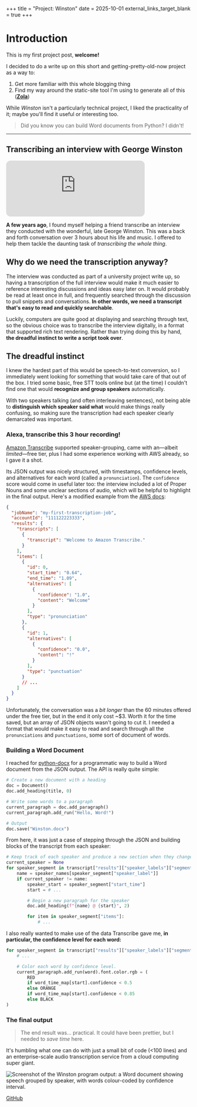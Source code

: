 +++
title = "Project: Winston"
date = 2025-10-01
external_links_target_blank = true
+++

# Introduction

This is my first project post, **welcome!**

I decided to do a write up on this short and getting-pretty-old-now project as a way to:

1. Get more familiar with this whole blogging thing
2. Find my way around the static-site tool I'm using to generate all of this ([**Zola**](https://www.getzola.org/))

While _Winston_ isn't a particularly technical project, I liked the practicality of it; maybe you'll find it useful or interesting too.

> Did you know you can build Word documents from Python? I didn't!

---

## Transcribing an interview with George Winston

<iframe data-testid="embed-iframe" style="border-radius:12px" src="https://open.spotify.com/embed/track/4zWwQIFVuMnKg7HsjhQ9Ut?utm_source=generator&theme=0" width="75%" height="152" frameBorder="0" allowfullscreen="" allow="autoplay; clipboard-write; encrypted-media; fullscreen; picture-in-picture" loading="lazy"></iframe>

**A few years ago**, I found myself helping a friend transcribe an interview they conducted with the wonderful, late George Winston.
This was a back and forth conversation over 3 hours about his life and music. I offered to help them tackle the daunting task of _transcribing the whole thing_.

## Why do we need the transcription anyway?

The interview was conducted as part of a university project write up, so having a transcription of the full interview would make it much easier to reference interesting discussions and ideas easy later on. It would probably be read at least once in full, and frequently searched through the discussion to pull snippets and conversations. **In other words, we need a transcript that's easy to read and quickly searchable**.

Luckily, computers are quite good at displaying and searching through text, so the obvious choice was to transcribe the interview digitally, in a format that supported rich text rendering. Rather than trying doing this by hand, **the dreadful instinct to write a script took over**.

## The dreadful instinct

I knew the hardest part of this would be speech-to-text conversion, so I immediately went looking for something that would take care of that out of the box. I tried some basic, free STT tools online but (at the time) I couldn't find one that would **recognize and group speakers** automatically.

With two speakers talking (and often interleaving sentences), not being able to **distinguish which speaker said what** would make things really confusing, so making sure the transcription had each speaker clearly demarcated was important.

### Alexa, transcribe this 3 hour recording!

[Amazon Transcribe](https://aws.amazon.com/transcribe/) supported speaker-grouping, came with an—albeit _limited_—free tier, plus I had some experience working with AWS already, so I gave it a shot.

Its JSON output was nicely structured, with timestamps, confidence levels, and alternatives for each word (called a `pronunciation`).
The `confidence` score would come in useful later too: the interview included a lot of Proper Nouns and some unclear sections of audio, which will be helpful to highlight in the final output. Here's a modified example from the [AWS docs](https://docs.aws.amazon.com/transcribe/latest/dg/how-input.html):

```json
{
  "jobName": "my-first-transcription-job",
  "accountId": "111122223333",
  "results": {
    "transcripts": [
      {
        "transcript": "Welcome to Amazon Transcribe."
      }
    ],
    "items": [
      {
        "id": 0,
        "start_time": "0.64",
        "end_time": "1.09",
        "alternatives": [
          {
            "confidence": "1.0",
            "content": "Welcome"
          }
        ],
        "type": "pronunciation"
      },
      {
        "id": 1,
        "alternatives": [
          {
            "confidence": "0.0",
            "content": "!"
          }
        ],
        "type": "punctuation"
      }
      // ...
    ]
  }
}
```

Unfortunately, the conversation was a _bit longer_ than the 60 minutes offered under the free tier, but in the end it only cost ~$3. Worth it for the time saved, but an array of JSON objects wasn't going to cut it. I needed a format that would make it easy to read and search through all the `pronunciations` and `punctuations`, some sort of document of words.

### Building a Word Document

I reached for [python-docx](https://python-docx.readthedocs.io/en/latest/) for a programmatic way to build a Word document from the JSON output. The API is really quite simple:

```python
# Create a new document with a heading
doc = Document()
doc.add_heading(title, 0)

# Write some words to a paragraph
current_paragraph = doc.add_paragraph()
current_paragraph.add_run("Hello, Word!")

# Output
doc.save("Winston.docx")
```

From here, it was just a case of stepping through the JSON and building blocks of the transcript from each speaker:

```python
# Keep track of each speaker and produce a new section when they change.
current_speaker = None
for speaker_segment in transcript["results"]["speaker_labels"]["segments"]:
    name = speaker_names[speaker_segment["speaker_label"]]
    if current_speaker != name:
        speaker_start = speaker_segment["start_time"]
        start = # ...

        # Begin a new paragraph for the speaker
        doc.add_heading(f"{name} @ {start}", 2)

        for item in speaker_segment["items"]:
            # ...
```

I also really wanted to make use of the data Transcribe gave me, **in particular, the confidence level for each word:**

```python
for speaker_segment in transcript["results"]["speaker_labels"]["segments"]:
    # ...

    # Color each word by confidence level.
    current_paragraph.add_run(word).font.color.rgb = (
        RED
        if word_time_map[start].confidence < 0.5
        else ORANGE
        if word_time_map[start].confidence < 0.85
        else BLACK
)
```

### The final output

> The end result was... practical. It could have been prettier, but I needed to _save time_ here.

It's humbling what one can do with just a small bit of code (<100 lines) and an enterprise-scale audio transcription service from a cloud computing super giant.

![Screenshot of the Winston program output: a Word document showing speech grouped by speaker, with words colour-coded by confidence interval.](word.png#no-hover)

[GitHub](https://github.com/JeeZeh/winston)
